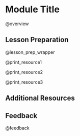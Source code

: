 <!--

author:   Your Name
email:    email@chop.edu
version:  0.0.0
current_version_description: Brief description of why this version exists
module_type: wrapper
docs_version: 1.1.0
language: en
narrator: UK English Female
mode: Textbook

title: Module Title

comment:  This is a short, focused description of the module.

long_description: This is a longer description, which should be understandable for a lay audience.

estimated_time_in_minutes: 

@pre_reqs
List any skills or knowledge needed to complete this module here.
@end

@learning_objectives  
After completion of this module, learners will be able to:

- identify key elements
- create a product
- do a task
- articulate the rationale for something
@end

@version_history 

Previous versions: 

- [x.x.x](link): that version's current version description
- [x.x.x](link): that version's current version description
- [x.x.x](link): that version's current version description
@end

resource1_name: 
resource1_description: 
resource1_wellvetted: 
resource1_wellvetted_text: 
resource1_maintained: 
resource1_maintained_text: 
resource1_stablesupport: 
resource1_stablesupport_text: 
resource1_a11y_issues: 


@module_structure
1. Part 1
2. Part 2
3. Part 3
@end

import: https://raw.githubusercontent.com/arcus/education_modules/main/_module_templates/macros.md
import: https://raw.githubusercontent.com/arcus/education_modules/main/_module_templates/macros_wrapper.md
-->

# Module Title

@overview

## Lesson Preparation

@lesson_prep_wrapper

@print_resource1

@print_resource2

@print_resource3

## Additional Resources

## Feedback

@feedback
